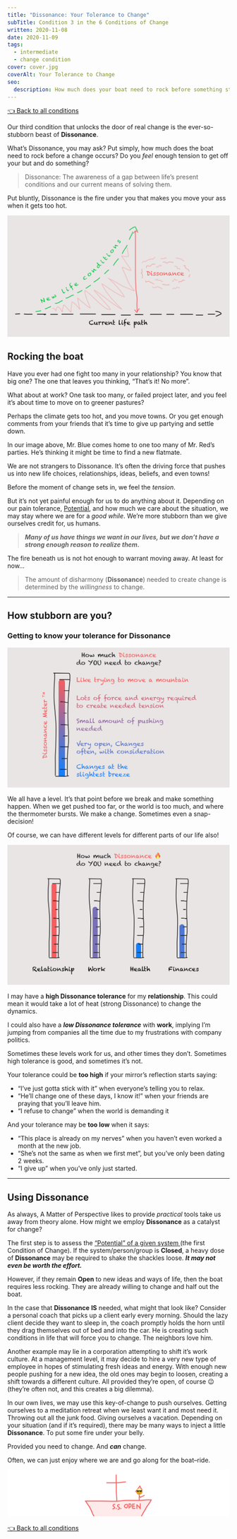 ```yaml
---
title: "Dissonance: Your Tolerance to Change"
subTitle: Condition 3 in the 6 Conditions of Change
written: 2020-11-08
date: 2020-11-09
tags:
  - intermediate
  - change condition
cover: cover.jpg
coverAlt: Your Tolerance to Change
seo:
  description: How much does your boat need to rock before something starts to change?
---
```


[👈 Back to all conditions](/articles/6-conditions-of-change/)

Our third condition that unlocks the door of real change is the ever-so-stubborn beast of **Dissonance**.

What’s Dissonance, you may ask? Put simply, how much does the boat need to rock before a change occurs? Do you *feel* enough tension to get off your but and do something?

> Dissonance: The awareness of a gap between life’s present conditions and our current means of solving them.

Put bluntly, Dissonance is the fire under you that makes you move your ass when it gets too hot.

![Dissonance: Your Tolerance to change](dissonance.jpg)

## Rocking the boat
Have you ever had one fight too many in your relationship? You know that big one? The one that leaves you thinking, “That’s it! No more”.

What about at work? One task too many, or failed project later, and you feel it’s about time to move on to greener pastures?

Perhaps the climate gets too hot, and you move towns. Or you get enough comments from your friends that it’s time to give up partying and settle down.

In our image above, Mr. Blue comes home to one too many of Mr. Red’s parties. He’s thinking it might be time to find a new flatmate.

We are not strangers to Dissonance. It’s often the driving force that pushes us into new life choices, relationships, ideas, beliefs, and even towns!

Before the moment of change sets in, we feel the *tension*.

But it’s not yet painful enough for us to do anything about it. Depending on our pain tolerance, [Potential](https://spirals.blog/articles/6-conditions-of-change/potential/), and how much we care about the situation, we may stay where we are for a *good while*. We’re more stubborn than we give ourselves credit for, us humans.

> ***Many of us have things we want in our lives, but we don’t have a strong enough reason to realize them.***

The fire beneath us is not hot enough to warrant moving away. At least for now…

> The amount of disharmony (**Dissonance**) needed to create change is determined by the *willingness* to change.

---

## How stubborn are you?
### Getting to know your tolerance for Dissonance
![Dissonance meter: How high is your tolerance?](dissonance-meter.jpg)


We all have a level. It’s that point before we break and make something happen. When we get pushed too far, or the world is too much, and where the thermometer bursts. We make a change. Sometimes even a snap-decision!

Of course, we can have different levels for different parts of our life also!

![Dissonance levels for each part of our life](dissonance-levels.jpg)

I may have a **high Dissonance tolerance** for my **relationship**. This could mean it would take a lot of heat (strong Dissonance) to change the dynamics.

I could also have a ***low Dissonance tolerance*** with **work**, implying I’m jumping from companies all the time due to my frustrations with company politics.

Sometimes these levels work for us, and other times they don’t. Sometimes high tolerance is good, and sometimes it’s not.

Your tolerance could be **too high** if your mirror’s reflection starts saying:
- “I’ve just gotta stick with it” when everyone’s telling you to relax.
- “He’ll change one of these days, I know it!” when your friends are praying that you’ll leave him.
- “I refuse to change” when the world is demanding it

And your tolerance may be **too low** when it says:
- “This place is already on my nerves” when you haven’t even worked a month at the new job.
- “She’s not the same as when we first met”, but you’ve only been dating 2 weeks.
- “I give up” when you’ve only just started.

---

## Using Dissonance
As always, A Matter of Perspective likes to provide *practical* tools take us away from theory alone. How might we employ **Dissonance** as a catalyst for change?

The first step is to assess the [“Potential” of a given system ](https://spirals.blog/articles/6-conditions-of-change/potential/)(the first Condition of Change). If the system/person/group is **Closed**, a heavy dose of **Dissonance** may be required to shake the shackles loose. ***It may not even be worth the effort.***

However, if they remain **Open** to new ideas and ways of life, then the boat requires less rocking. They are already willing to change and half out the boat.

In the case that **Dissonance** **IS** needed, what might that look like? Consider a personal coach that picks up a client early every morning. Should the lazy client decide they want to sleep in, the coach promptly holds the horn until they drag themselves out of bed and into the car. He is creating such conditions in life that will force you to change. The neighbors love him.

Another example may lie in a corporation attempting to shift it’s work culture. At a management level, it may decide to hire a very new type of employee in hopes of stimulating fresh ideas and energy. With enough new people pushing for a new idea, the old ones may begin to loosen, creating a shift towards a different culture. All provided they’re open, of course 😉 (they’re often not, and this creates a big dilemma).

In our own lives, we may use this key-of-change to push ourselves. Getting ourselves to a meditation retreat when we least want it and most need it. Throwing out all the junk food. Giving ourselves a vacation. Depending on your situation (and if it’s required), there may be many ways to inject a little **Dissonance**. To put some fire under your belly.

Provided you need to change. And ***can*** change.

Often, we can just enjoy where we are and go along for the boat–ride.

![Boat](boat.png)

[👈 Back to all conditions](/articles/6-conditions-of-change/)
